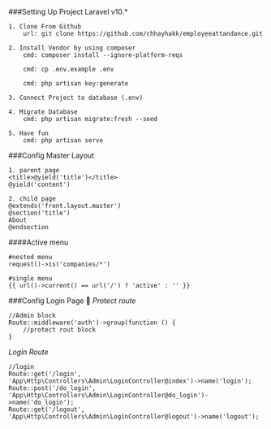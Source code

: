 ###Setting Up Project Laravel v10.*
````
1. Clone From Github
    url: git clone https://github.com/chhayhakk/employeeattandance.git

2. Install Vendor by using composer
    cmd: composer install --ignore-platform-reqs
    
    cmd: cp .env.example .env
    
    cmd: php artisan key:generate

3. Connect Project to database (.env)

4. Migrate Database
    cmd: php artisan migrate:fresh --seed

5. Have fun
    cmd: php artisan serve

````




###Config Master Layout
````
1. parent page
<title>@yield('title')</title>
@yield('content')

2. child page
@extends('front.layout.master')
@section('title')
About
@endsection
````

####Active menu
````
#nested menu
request()->is('companies/*')

#single menu
{{ url()->current() == url('/') ? 'active' : '' }}
````

###Config Login Page 📌
_Protect route_
````
//Admin block
Route::middleware('auth')->group(function () {
    //protect rout block
}
````

_Login Route_
````
//login
Route::get('/login', 'App\Http\Controllers\Admin\LoginController@index')->name('login');
Route::post('/do_login', 'App\Http\Controllers\Admin\LoginController@do_login')->name('do_login');
Route::get('/logout', 'App\Http\Controllers\Admin\LoginController@logout')->name('logout');

````
